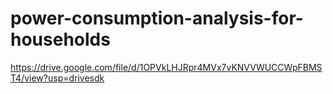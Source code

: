 # power-consumption-analysis-for-households
https://drive.google.com/file/d/1OPVkLHJRpr4MVx7vKNVVWUCCWpFBMST4/view?usp=drivesdk
